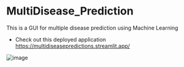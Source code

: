 # MultiDisease_Prediction
This is a GUI for multiple disease prediction using Machine Learning
- Check out this deployed application https://multidiseasepredictions.streamlit.app/

![image](https://github.com/rkstu/MultiDisease_Prediction-using-Machine-Learning/assets/93584728/4b24310c-1f5e-4a9d-b4bc-9feb7a4f4d05)

